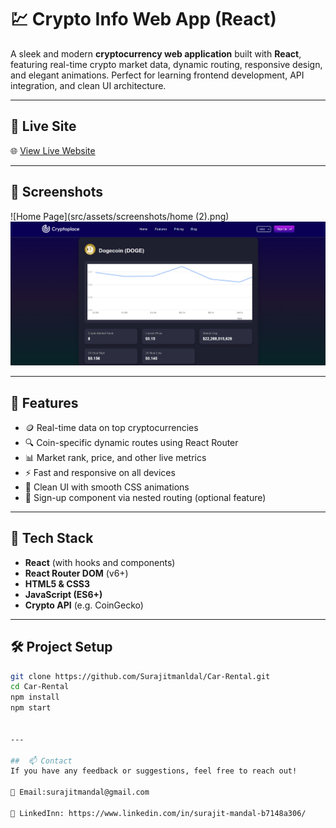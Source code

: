 # 💹 Crypto Info Web App (React)

A sleek and modern **cryptocurrency web application** built with **React**, featuring real-time crypto market data, dynamic routing, responsive design, and elegant animations. Perfect for learning frontend development, API integration, and clean UI architecture.

---

## 🔗 Live Site

🌐 [View Live Website](https://your-live-site-url.netlify.app)

---

## 📸 Screenshots


![Home Page](src/assets/screenshots/home (2).png)  
![Coin Details](./src/assets/screenshots/coin.png)

---

## 🌟 Features

- 🪙 Real-time data on top cryptocurrencies
- 🔍 Coin-specific dynamic routes using React Router
- 📊 Market rank, price, and other live metrics
- ⚡ Fast and responsive on all devices
- 🎨 Clean UI with smooth CSS animations
- 🔐 Sign-up component via nested routing (optional feature)

---

## 🚀 Tech Stack

- **React** (with hooks and components)
- **React Router DOM** (v6+)
- **HTML5 & CSS3**
- **JavaScript (ES6+)**
- **Crypto API** (e.g. CoinGecko)

---

## 🛠️ Project Setup

```bash
git clone https://github.com/Surajitmanldal/Car-Rental.git
cd Car-Rental
npm install
npm start


---

##  📫 Contact
If you have any feedback or suggestions, feel free to reach out!

📧 Email:surajitmandal@gmail.com

💼 LinkedInn: https://www.linkedin.com/in/surajit-mandal-b7148a306/

